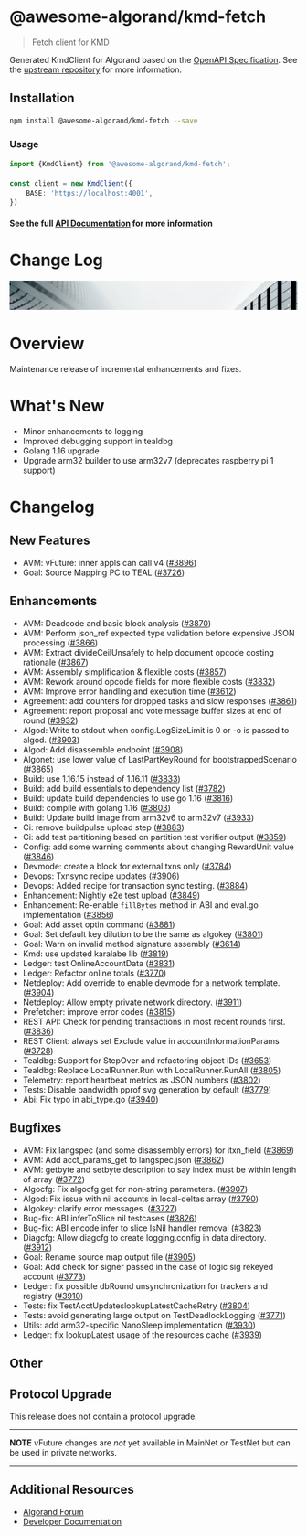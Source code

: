 
# @awesome-algorand/kmd-fetch
> Fetch client for KMD

Generated KmdClient for Algorand based on the [OpenAPI Specification](https://raw.githubusercontent.com/algorand/go-algorand/v3.6.2-stable/daemon/kmd/api/swagger.json). 
See the [upstream repository](https://github.com/algorand/go-algorand) for more information.

## Installation

```bash
npm install @awesome-algorand/kmd-fetch --save
```

### Usage

```typescript
import {KmdClient} from '@awesome-algorand/kmd-fetch';

const client = new KmdClient({
    BASE: 'https://localhost:4001',
})
```

#### See the full [API Documentation](https://awesome-algorand.github.io/algo-fetch/guides/clients/kmd/) for more information

# Change Log
![GitHub Logo](https://raw.githubusercontent.com/algorand/go-algorand/master/release/release-banner.jpg)

# Overview

Maintenance release of incremental enhancements and fixes.

# What's New
* Minor enhancements to logging
* Improved debugging support in tealdbg
* Golang 1.16 upgrade
* Upgrade arm32 builder to use arm32v7 (deprecates raspberry pi 1 support)

# Changelog
## New Features
* AVM: vFuture: inner appls can call v4 ([#3896](https://github.com/algorand/go-algorand/pull/3896))
* Goal: Source Mapping PC to TEAL ([#3726](https://github.com/algorand/go-algorand/pull/3726))

## Enhancements
* AVM: Deadcode and basic block analysis ([#3870](https://github.com/algorand/go-algorand/pull/3870))
* AVM: Perform json_ref expected type validation before expensive JSON processing ([#3866](https://github.com/algorand/go-algorand/pull/3866))
* AVM: Extract divideCeilUnsafely to help document opcode costing rationale ([#3867](https://github.com/algorand/go-algorand/pull/3867))
* AVM: Assembly simplification & flexible costs ([#3857](https://github.com/algorand/go-algorand/pull/3857))
* AVM: Rework around opcode fields for more flexible costs ([#3832](https://github.com/algorand/go-algorand/pull/3832))
* AVM: Improve error handling and execution time ([#3612](https://github.com/algorand/go-algorand/pull/3612))
* Agreement: add counters for dropped tasks and slow responses ([#3861](https://github.com/algorand/go-algorand/pull/3861))
* Agreement: report proposal and vote message buffer sizes at end of round ([#3932](https://github.com/algorand/go-algorand/pull/3932))
* Algod: Write to stdout when config.LogSizeLimit is 0 or -o is passed to algod. ([#3903](https://github.com/algorand/go-algorand/pull/3903))
* Algod: Add disassemble endpoint ([#3908](https://github.com/algorand/go-algorand/pull/3908))
* Algonet: use lower value of LastPartKeyRound for bootstrappedScenario ([#3865](https://github.com/algorand/go-algorand/pull/3865))
* Build: use 1.16.15 instead of 1.16.11 ([#3833](https://github.com/algorand/go-algorand/pull/3833))
* Build: add build essentials to dependency list ([#3782](https://github.com/algorand/go-algorand/pull/3782))
* Build: update build dependencies to use go 1.16 ([#3816](https://github.com/algorand/go-algorand/pull/3816))
* Build: compile with golang 1.16 ([#3803](https://github.com/algorand/go-algorand/pull/3803))
* Build: Update build image from arm32v6 to arm32v7 ([#3933](https://github.com/algorand/go-algorand/pull/3933))
* Ci: remove buildpulse upload step ([#3883](https://github.com/algorand/go-algorand/pull/3883))
* Ci: add test partitioning based on partition test verifier output ([#3859](https://github.com/algorand/go-algorand/pull/3859))
* Config: add some warning comments about changing RewardUnit value ([#3846](https://github.com/algorand/go-algorand/pull/3846))
* Devmode: create a block for external txns only ([#3784](https://github.com/algorand/go-algorand/pull/3784))
* Devops: Txnsync recipe updates ([#3906](https://github.com/algorand/go-algorand/pull/3906))
* Devops: Added recipe for transaction sync testing. ([#3884](https://github.com/algorand/go-algorand/pull/3884))
* Enhancement: Nightly e2e test upload ([#3849](https://github.com/algorand/go-algorand/pull/3849))
* Enhancement: Re-enable `fillBytes` method in ABI and eval.go implementation ([#3856](https://github.com/algorand/go-algorand/pull/3856))
* Goal: Add asset optin command ([#3881](https://github.com/algorand/go-algorand/pull/3881))
* Goal: Set default key dilution to be the same as algokey ([#3801](https://github.com/algorand/go-algorand/pull/3801))
* Goal: Warn on invalid method signature assembly ([#3614](https://github.com/algorand/go-algorand/pull/3614))
* Kmd: use updated karalabe lib ([#3819](https://github.com/algorand/go-algorand/pull/3819))
* Ledger: test OnlineAccountData ([#3831](https://github.com/algorand/go-algorand/pull/3831))
* Ledger: Refactor online totals ([#3770](https://github.com/algorand/go-algorand/pull/3770))
* Netdeploy: Add override to enable devmode for a network template. ([#3904](https://github.com/algorand/go-algorand/pull/3904))
* Netdeploy: Allow empty private network directory. ([#3911](https://github.com/algorand/go-algorand/pull/3911))
* Prefetcher: improve error codes ([#3815](https://github.com/algorand/go-algorand/pull/3815))
* REST API: Check for pending transactions in most recent rounds first. ([#3836](https://github.com/algorand/go-algorand/pull/3836))
* REST Client: always set Exclude value in accountInformationParams ([#3728](https://github.com/algorand/go-algorand/pull/3728))
* Tealdbg: Support for StepOver and refactoring object IDs ([#3653](https://github.com/algorand/go-algorand/pull/3653))
* Tealdbg: Replace LocalRunner.Run with LocalRunner.RunAll ([#3805](https://github.com/algorand/go-algorand/pull/3805))
* Telemetry: report heartbeat metrics as JSON numbers ([#3802](https://github.com/algorand/go-algorand/pull/3802))
* Tests: Disable bandwidth pprof svg generation by default ([#3779](https://github.com/algorand/go-algorand/pull/3779))
* Abi: Fix typo in abi_type.go ([#3940](https://github.com/algorand/go-algorand/pull/3940))
## Bugfixes
* AVM: Fix langspec (and some disassembly errors) for itxn_field ([#3869](https://github.com/algorand/go-algorand/pull/3869))
* AVM: Add acct_params_get to langspec.json ([#3862](https://github.com/algorand/go-algorand/pull/3862))
* AVM: getbyte and setbyte description to say index must be within length of array ([#3772](https://github.com/algorand/go-algorand/pull/3772))
* Algocfg: Fix algocfg get for non-string parameters. ([#3907](https://github.com/algorand/go-algorand/pull/3907))
* Algod: Fix issue with nil accounts in local-deltas array ([#3790](https://github.com/algorand/go-algorand/pull/3790))
* Algokey: clarify error messages. ([#3727](https://github.com/algorand/go-algorand/pull/3727))
* Bug-fix: ABI inferToSlice nil testcases ([#3826](https://github.com/algorand/go-algorand/pull/3826))
* Bug-fix: ABI encode infer to slice IsNil handler removal ([#3823](https://github.com/algorand/go-algorand/pull/3823))
* Diagcfg: Allow diagcfg to create logging.config in data directory. ([#3912](https://github.com/algorand/go-algorand/pull/3912))
* Goal: Rename source map output file ([#3905](https://github.com/algorand/go-algorand/pull/3905))
* Goal: Add check for signer passed in the case of logic sig rekeyed account ([#3773](https://github.com/algorand/go-algorand/pull/3773))
* Ledger: fix possible dbRound unsynchronization for trackers and registry ([#3910](https://github.com/algorand/go-algorand/pull/3910))
* Tests: fix TestAcctUpdateslookupLatestCacheRetry ([#3804](https://github.com/algorand/go-algorand/pull/3804))
* Tests: avoid generating large output on TestDeadlockLogging ([#3771](https://github.com/algorand/go-algorand/pull/3771))
* Utils: add arm32-specific NanoSleep implementation ([#3930](https://github.com/algorand/go-algorand/pull/3930))
* Ledger: fix lookupLatest usage of the resources cache ([#3939](https://github.com/algorand/go-algorand/pull/3939))

## Other
## Protocol Upgrade
This release does not contain a protocol upgrade.

---
**NOTE**
vFuture changes are *not* yet available in MainNet or TestNet but can be used in private networks. 

---
## Additional Resources
* [Algorand Forum](https://forum.algorand.org)
* [Developer Documentation](https://developer.algorand.org)


